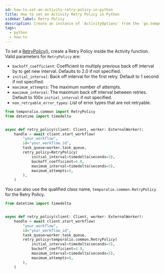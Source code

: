 ```yaml
---
id: how-to-set-an-activity-retry-policy-in-python
title: How to set an Activity Retry Policy in Python
sidebar_label: Retry Policy
description: Create an instance of `ActivityOptions` from the `go.temporal.io/sdk/workflow` package, set the `RetryPolicy` field, and then use the `WithActivityOptions()` API to apply the options to the instance of `workflow.Context`.
tags:
  - python
  - how-to
---
```


To set a [RetryPolicy()](https://python.temporal.io/temporalio.common.retrypolicy), create a Retry Policy inside the Activity function. Valid parameters for `RetryPolicy` are:

- `backoff_coefficient`: Coefficient to multiply previous back off interval by to get new interval. Defaults to 2.0 if not specified.
- `initial_interval`: Back off interval for the first retry. Default to 1 second if not specified.
- `maximum_attempts`: The maximum number of attempts.
- `maximum_interval`: The maximum back off interval between retries. Default to 100x `initial_interval` if not specified.
- `non_retryable_error_types`: List of error types that are not retryable.

```python
from temporalio.common import RetryPolicy
from datetime import timedelta


async def retry_policy(client: Client, worker: ExternalWorker):
    handle = await client.start_workflow(
        "your_workflow",
        id="your_workflow_id",
        task_queue=worker.task_queue,
        retry_policy=RetryPolicy(
            initial_interval=timedelta(seconds=3),
            backoff_coefficient=4.0,
            maximum_interval=timedelta(seconds=5),
            maximum_attempts=6,
        ),
    )
```

You can also use the qualified class name, `temporalio.common.RetryPolicy` for the Retry Policy.

```python
from datetime import timedelta


async def retry_policy(client: Client, worker: ExternalWorker):
    handle = await client.start_workflow(
        "your_workflow",
        id="your_workflow_id",
        task_queue=worker.task_queue,
        retry_policy=temporalio.common.RetryPolicy(
            initial_interval=timedelta(seconds=3),
            backoff_coefficient=4.0,
            maximum_interval=timedelta(seconds=5),
            maximum_attempts=6,
        ),
    )
```
